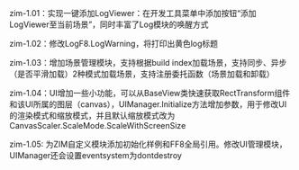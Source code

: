 zim-1.01：实现一键添加LogViewer：在开发工具菜单中添加按钮“添加LogViewer至当前场景”，同时丰富了Log模块的唤醒方式

zim-1.02：修改LogF8.LogWarning，将打印出黄色log标题

zim-1.03：增加场景管理模块，支持根据build index加载场景，支持同步、异步（是否平滑加载）2种模式加载场景，支持注册委托函数（场景加载和卸载）

zim-1.04：UI增加一些小功能，可以从BaseView类快速获取RectTransform组件和该UI所属的图层（canvas），UIManager.Initialize方法增加参数，用于修改UI的渲染模式和缩放模式，并且默认缩放模式改为CanvasScaler.ScaleMode.ScaleWithScreenSize

zim-1.05: 为ZIM自定义模块添加初始化样例和FF8全局引用。修改UI管理模块，UIManager还会设置eventsystem为dontdestroy